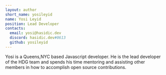 ```yaml
---
layout: author
short_name: yosileyid
name: Yosi Leyid
position: Lead Developer
contacts:
  email: yosi@hasidic.dev
  discord: hasidic.dev#0613
  github: yosileyid
---
```


Yosi is a Queens,NYC based Javascript developer. He is the lead developer of the HDG team and spends his time mentoring and assisting other members in how to accomplish open source contributions.
